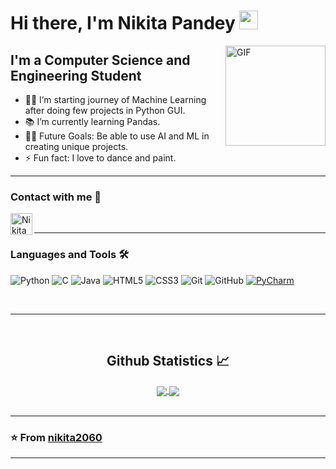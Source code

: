 # Hi there, I'm Nikita Pandey  <img width="30px" src="https://media.tenor.com/images/3b388fe03da271d2674faf85eb7c3fcd/tenor.gif" />

<img align="right" alt="GIF" height="160px" src="https://media.giphy.com/media/du3J3cXyzhj75IOgvA/giphy.gif" />

## I'm a Computer Science and Engineering Student  

- 👨‍💻 I’m starting journey of Machine Learning after doing few projects in Python GUI.
- 📚 I’m currently learning Pandas.
- 💪🏼 Future Goals: Be able to use AI and ML in creating unique projects.
- ⚡ Fun fact: I love to dance and paint.

---




### Contact with me 📝
[<img align="left" alt="Nikita | LinkedIn" width="35px" src="https://i.pinimg.com/originals/de/b4/6f/deb46f02a59e3b3a2aa58fac16290d63.gif" />][linkedin]

[linkedin]: https://www.linkedin.com/in/nikita-pandey-366946256


<br />

---

### Languages and Tools 🛠 
![Python](http://img.shields.io/badge/-Python-3776AB?style=flat-square&logo=python&logoColor=ffffff)
![C](http://img.shields.io/badge/-C-A8B9CC?style=flat-square&logo=c&logoColor=ffffff)
![Java](http://img.shields.io/badge/-Java-5B4638?style=flat-square&logo=java&logoColor=ffffff)
![HTML5](https://img.shields.io/badge/-HTML5-%23E44D27?style=flat-square&logo=html5&logoColor=ffffff)
![CSS3](https://img.shields.io/badge/-CSS3-%231572B6?style=flat-square&logo=css3)
![Git](https://img.shields.io/badge/-Git-%23F05032?style=flat-square&logo=git&logoColor=%23ffffff)
![GitHub](https://img.shields.io/badge/-GitHub-181717?style=flat-square&logo=github)
[![PyCharm](http://img.shields.io/badge/-PyCharm-black?style=flat-square&logo=pycharm&logoColor=ffffff)](https://www.jetbrains.com/pycharm/)


<br/>

---

<br/>

  <h2 align="center"> Github Statistics 📈 </h2>

<div align="center"> 
  <a href="https://github.com/nikita2060">
    <img align="center" src="https://github-readme-stats.vercel.app/api?username=nikita2060&show_icons=true&include_all_commits=true&count_private=true&theme=react&line_height=40" />
  </a>
  <a href="https://github.com/nikita2060">
    <img align="center" src="https://github-readme-stats.vercel.app/api/top-langs/?username=nikita2060&theme=react&line_height=40&hide=css" />
  </a>
</div>

  
<br/>

---

### ⭐️ From [nikita2060](https://github.com/nikita2060) ###
 
---


